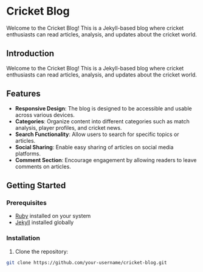 # Cricket Blog

Welcome to the Cricket Blog! This is a Jekyll-based blog where cricket enthusiasts can read articles, analysis, and updates about the cricket world.


## Introduction

Welcome to the Cricket Blog! This is a Jekyll-based blog where cricket enthusiasts can read articles, analysis, and updates about the cricket world.

## Features

- **Responsive Design**: The blog is designed to be accessible and usable across various devices.
- **Categories**: Organize content into different categories such as match analysis, player profiles, and cricket news.
- **Search Functionality**: Allow users to search for specific topics or articles.
- **Social Sharing**: Enable easy sharing of articles on social media platforms.
- **Comment Section**: Encourage engagement by allowing readers to leave comments on articles.

## Getting Started

### Prerequisites

- [Ruby](https://www.ruby-lang.org/en/documentation/installation/) installed on your system
- [Jekyll](https://jekyllrb.com/docs/installation/) installed globally

### Installation

1. Clone the repository:

```bash
git clone https://github.com/your-username/cricket-blog.git

